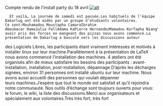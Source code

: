 
 Compte rendu de l'install party du 18 avril
[![alt](https://raw.github.com/Dakarlug/site-datas/master/datas/1-p1010936-150x150.jpg "")](https://raw.github.com/Dakarlug/site-datas/master/datas/pdf)
    
      Et voilà… La journée de samedi est passée.Les habituels de l’équipe Dakarlug ont été aidés par un groupe d’étudiants volontaires. Ce sont:Mouhamadou Moustapha CamaraIbrahim Aboubacar HamaJulia FallAdama KaPierre HernandezMamadou KorTapha NiangYannick EhimbaAprès avoir pris des forces en mangeant des pizzas nous avons commencé.La présentation de Dakarlug a basculé vers les discussions autour
des Logiciels Libres, les participants étant vraiment intéressés et
motivés à installer linux sur leur machine.Parallèlement à la présentation de LaTeX nous avons commencé
l’installation des machines. 4 ateliers ont été organisés afin de mieux
satisfaire les besoins des participants : avant-installation,
installation, post-installation, dépannage.D’après les décharges signées, environ 31 personnes ont installé
ubuntu sur leur machine. Nous avons aussi accueilli des personnes qui
voulait dépanner leurs machines.J’espère que tout le monde est satisfait et qu’il rejoindra notre
communauté. Nos outils d’échange sont toujours ouverts pour vous: le forum, le wiki, la liste des discussions.Merci aux organisateurs et spécialement aux volontaires.Très très fort, très fort  


			
				
			
			
				
			
			
				
			
			
				
			
			
				
			
			
				
			
			
				
			
			
				
			
			
				
			
			
				
			
			
				
			
			
				
			
			
				
			
			
				
			
			
				
			
			
				
			
			
				
			
			
				
			
			
				
			
			
				
			
			
				
			
			
				
			
			
				
			
			
		
    
    
    



    



    



    



    



    



 
    
     
